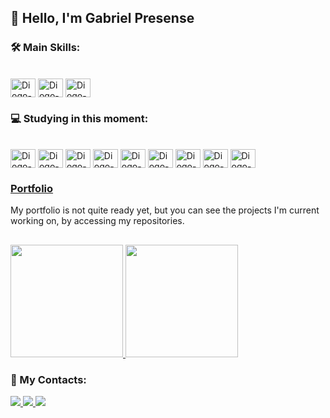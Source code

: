 ## 👋 Hello, I'm Gabriel Presense
<!-- Quantidade de visualização do Perfil
<p align="left"> <img src="https://komarev.com/ghpvc/?username=gabrielpresense&label=Profile%20views&color=0e75b6&style=plastic" alt="FlutterSmith" /> </p>
<img align="right" alt="Coding" width="400" src="https://miro.medium.com/max/680/0*7Q3yvSIv_t0ioJ-Z.gif"/>
-->

### 🛠 Main Skills:
<div style="display: inline_block"><br>
  <img align="center" alt="Diogo-Js" height="30" width="40" src="https://cdn.jsdelivr.net/gh/devicons/devicon@latest/icons/c/c-original.svg">
  <img align="center" alt="Diogo-Js" height="30" width="40" src="https://cdn.jsdelivr.net/gh/devicons/devicon@latest/icons/html5/html5-original.svg">
  <img align="center" alt="Diogo-Js" height="30" width="40" src="https://cdn.jsdelivr.net/gh/devicons/devicon@latest/icons/css3/css3-original.svg">
</div>

### 💻 Studying in this moment:
<div style="display: inline_block"><br>
  <img align="center" alt="Diogo-Js" height="30" width="40" src="https://cdn.jsdelivr.net/gh/devicons/devicon@latest/icons/javascript/javascript-original.svg">
  <img align="center" alt="Diogo-Js" height="30" width="40" src="https://cdn.jsdelivr.net/gh/devicons/devicon@latest/icons/nodejs/nodejs-original.svg">
  <img align="center" alt="Diogo-Js" height="30" width="40" src="https://cdn.jsdelivr.net/gh/devicons/devicon@latest/icons/typescript/typescript-original.svg">
  <img align="center" alt="Diogo-Js" height="30" width="40" src="https://cdn.jsdelivr.net/gh/devicons/devicon@latest/icons/express/express-original.svg">
  <img align="center" alt="Diogo-Js" height="30" width="40" src="https://cdn.jsdelivr.net/gh/devicons/devicon@latest/icons/nestjs/nestjs-original.svg">
  <img align="center" alt="Diogo-Js" height="30" width="40" src="https://cdn.jsdelivr.net/gh/devicons/devicon@latest/icons/fastify/fastify-original.svg">
  <img align="center" alt="Diogo-Js" height="30" width="40" src="https://cdn.jsdelivr.net/gh/devicons/devicon@latest/icons/mongoose/mongoose-original.svg">
  <img align="center" alt="Diogo-Js" height="30" width="40" src="https://cdn.jsdelivr.net/gh/devicons/devicon@latest/icons/nextjs/nextjs-original.svg">
  <img align="center" alt="Diogo-Js" height="30" width="40" src="https://cdn.jsdelivr.net/gh/devicons/devicon@latest/icons/react/react-original.svg">
</div>

### [Portfolio](https://github.com/GabrielPresense/portfolio)
My portfolio is not quite ready yet, but you can see the projects I'm current working on, by accessing my repositories.

##
<div>  
  <a href="https://github.com/gabrielpresense">
    <img height="180em" src="https://github-readme-stats.vercel.app/api?username=gabrielpresense&show_icons=true&theme=tokyonight"/>
    <img height="180em" src="https://github-readme-stats.vercel.app/api/top-langs/?username=gabrielpresense&layout=compact&theme=tokyonight"/>
  </a>
</div>

### 📩 My Contacts:
<div>
  <a href="https://www.linkedin.com/in/gabriel-presense-098036137/" rel="nofollow">
    <img src="https://img.shields.io/badge/-LinkedIn-%230077B5?style=for-the-badge&logo=linkedin&logoColor=white" style="max-width: 100%;">
  </a>
  <a href="mailto:gabrielpresense@gmail.com"> 
    <img src="https://img.shields.io/badge/-Gmail-%23333?style=for-the-badge&logo=gmail&logoColor=white" style="max-width: 100%;">
  </a>
  <a href="https://www.instagram.com/gabrielpresense/" rel="nofollow">
    <img src="https://img.shields.io/badge/-Instagram-%23E4405F?style=for-the-badge&logo=instagram&logoColor=white" style="max-width: 100%;">
  </a>
</div>
